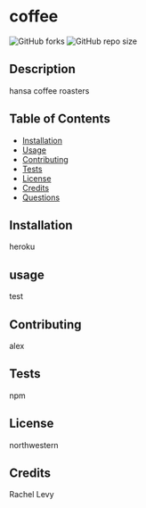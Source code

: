 
# coffee
![GitHub forks](https://img.shields.io/github/forks/undefined/coffee?style=social)
![GitHub repo size](https://img.shields.io/github/repo-size/undefined/coffee)
## Description
hansa coffee roasters
## Table of Contents
- [Installation](#installation)
- [Usage](#usage)
- [Contributing](#contributing)
- [Tests](#tests)
- [License](#license)
- [Credits](#credits)
- [Questions](#questions)
## Installation
heroku
## usage
test
## Contributing
alex
## Tests
npm
## License
northwestern
## Credits
Rachel Levy
